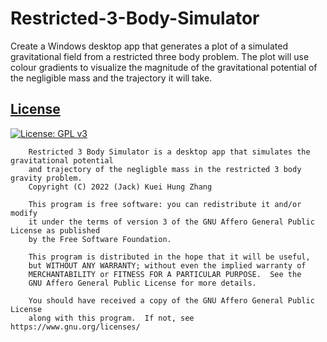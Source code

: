 # Restricted-3-Body-Simulator
Create a Windows desktop app that generates a plot of a simulated gravitational field from a restricted three body problem. The plot will use colour gradients to visualize the magnitude of the gravitational potential of the negligible mass and the trajectory it will take.

## [License](https://github.com/zhanjack822/Restricted-3-Body-Simulator/blob/master/LICENSE)
[![License: GPL v3](https://img.shields.io/badge/License-GPLv3-blue.svg)](https://www.gnu.org/licenses/gpl-3.0)

```
    Restricted 3 Body Simulator is a desktop app that simulates the gravitational potential 
    and trajectory of the negligble mass in the restricted 3 body gravity problem.
    Copyright (C) 2022 (Jack) Kuei Hung Zhang

    This program is free software: you can redistribute it and/or modify
    it under the terms of version 3 of the GNU Affero General Public License as published
    by the Free Software Foundation.

    This program is distributed in the hope that it will be useful,
    but WITHOUT ANY WARRANTY; without even the implied warranty of
    MERCHANTABILITY or FITNESS FOR A PARTICULAR PURPOSE.  See the
    GNU Affero General Public License for more details.
    
    You should have received a copy of the GNU Affero General Public License
    along with this program.  If not, see https://www.gnu.org/licenses/
```
